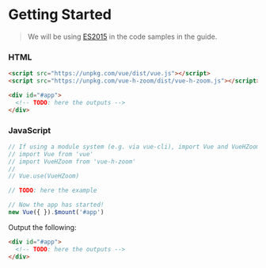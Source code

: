 # Getting Started

> We will be using [ES2015](https://github.com/lukehoban/es6features) in the code samples in the guide.


### HTML

```html
<script src="https://unpkg.com/vue/dist/vue.js"></script>
<script src="https://unpkg.com/vue-h-zoom/dist/vue-h-zoom.js"></script>

<div id="#app">
  <!-- TODO: here the outputs -->
</div>
```

### JavaScript

```javascript
// If using a module system (e.g. via vue-cli), import Vue and VueHZoom and then call Vue.use(VueHZoom).
// import Vue from 'vue'
// import VueHZoom from 'vue-h-zoom'
// 
// Vue.use(VueHZoom)

// TODO: here the example

// Now the app has started!
new Vue({ }).$mount('#app')
```

Output the following:

```html
<div id="#app">
  <!-- TODO: here the outputs -->
</div>
```
